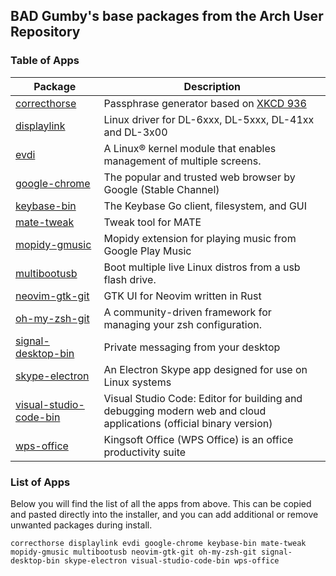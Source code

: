 ## BAD Gumby's base packages from the Arch User Repository
### Table of Apps
| Package | Description |
| --- | --- |
| [correcthorse](https://aur.archlinux.org/packages/correcthorse) | Passphrase generator based on [XKCD 936](https://xkcd.com/936/) |
| [displaylink](https://aur.archlinux.org/packages/displaylink/) | Linux driver for DL-6xxx, DL-5xxx, DL-41xx and DL-3x00 |
| [evdi](https://aur.archlinux.org/packages/evdi/) | A Linux® kernel module that enables management of multiple screens. |
| [google-chrome](https://aur.archlinux.org/packages/google-chrome/) | The popular and trusted web browser by Google (Stable Channel) |
| [keybase-bin](https://aur.archlinux.org/packages/keybase-bin/) | The Keybase Go client, filesystem, and GUI |
| [mate-tweak](https://aur.archlinux.org/packages/mate-tweak/) | Tweak tool for MATE |
| [mopidy-gmusic](https://aur.archlinux.org/packages/mopidy-gmusic/) | Mopidy extension for playing music from Google Play Music |
| [multibootusb](https://aur.archlinux.org/packages/multibootusb/) | Boot multiple live Linux distros from a usb flash drive. |
| [neovim-gtk-git](https://aur.archlinux.org/packages/neovim-gtk-git/) | GTK UI for Neovim written in Rust |
| [oh-my-zsh-git](https://aur.archlinux.org/packages/oh-my-zsh-git/) | A community-driven framework for managing your zsh configuration. |
| [signal-desktop-bin](https://aur.archlinux.org/packages/signal-desktop-bin/) |	Private messaging from your desktop |
| [skype-electron](https://aur.archlinux.org/packages/skype-electron/) | An Electron Skype app designed for use on Linux systems |
| [visual-studio-code-bin](https://aur.archlinux.org/packages/visual-studio-code-bin/) | Visual Studio Code: Editor for building and debugging modern web and cloud applications (official binary version) |
| [wps-office](https://aur.archlinux.org/packages/wps-office/) | Kingsoft Office (WPS Office) is an office productivity suite |

### List of Apps
Below you will find the list of all the apps from above. This can be copied and pasted directly into the installer, and you can add additional or remove unwanted packages during install.

   `correcthorse displaylink evdi google-chrome keybase-bin mate-tweak mopidy-gmusic multibootusb neovim-gtk-git oh-my-zsh-git signal-desktop-bin skype-electron visual-studio-code-bin wps-office`
